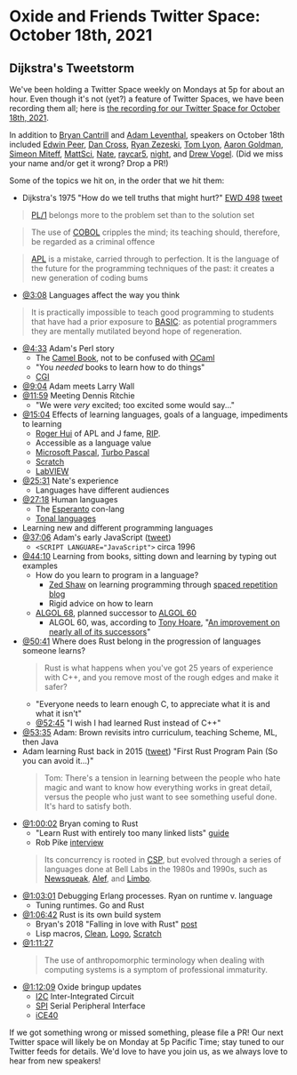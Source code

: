 # Oxide and Friends Twitter Space: October 18th, 2021

## Dijkstra's Tweetstorm

We've been holding a Twitter Space weekly on Mondays at 5p for about an hour.
Even though it's not (yet?) a feature of Twitter Spaces, we have been
recording them all; here is
[the recording for our Twitter Space for October 18th, 2021](https://youtu.be/D-Uzo7M-ioQ).

In addition to
[Bryan Cantrill](https://twitter.com/bcantrill) and
[Adam Leventhal](https://twitter.com/ahl),
speakers on October 18th included
[Edwin Peer](https://twitter.com/EdwinPeer),
[Dan Cross](https://twitter.com/DanCrossNYC),
[Ryan Zezeski](https://twitter.com/rzezeski),
[Tom Lyon](https://twitter.com/aka_pugs),
[Aaron Goldman](https://twitter.com/aarondgoldman),
[Simeon Miteff](https://twitter.com/simeonmiteff),
[MattSci](https://twitter.com/MattSci2),
[Nate](https://twitter.com/perlhack),
[raycar5](https://twitter.com/raycar5),
[night](https://twitter.com/0xCLI),
and [Drew Vogel](https://twitter.com/drewonpaper).
(Did we miss your name and/or get it wrong? Drop a PR!)

Some of the topics we hit on, in the order that we hit them:

- Dijkstra's 1975 "How do we tell truths that might hurt?" [EWD 498](https://www.cs.virginia.edu/~evans/cs655/readings/ewd498.html)
  [tweet](https://twitter.com/bcantrill/status/1449865842091442181)
> [PL/1](https://en.wikipedia.org/wiki/PL/I)
> belongs more to the problem set than to the solution set

> The use of [COBOL](https://en.wikipedia.org/wiki/COBOL) cripples the mind;
> its teaching should, therefore, be regarded as a criminal offence

> [APL](https://en.wikipedia.org/wiki/APL_(programming_language)) is a
> mistake, carried through to perfection. It is the language of the future for
> the programming techniques of the past: it creates a
> new generation of coding bums
- [@3:08](https://youtu.be/D-Uzo7M-ioQ?t=188) Languages affect the way you think
> It is practically impossible to teach good programming to students that have
> had a prior exposure to [BASIC](https://en.wikipedia.org/wiki/BASIC):
> as potential programmers they are mentally mutilated beyond hope of regeneration.
- [@4:33](https://youtu.be/D-Uzo7M-ioQ?t=273) Adam's Perl story
  - The [Camel Book](https://en.wikipedia.org/wiki/Programming_Perl),
    not to be confused with [OCaml](https://en.wikipedia.org/wiki/OCaml)
  - "You _needed_ books to learn how to do things"
  - [CGI](https://en.wikipedia.org/wiki/Common_Gateway_Interface)
- [@9:04](https://youtu.be/D-Uzo7M-ioQ?t=544) Adam meets Larry Wall
- [@11:59](https://youtu.be/D-Uzo7M-ioQ?t=719) Meeting Dennis Ritchie
  - "We were _very_ excited; too excited some would say..."
- [@15:04](https://youtu.be/D-Uzo7M-ioQ?t=904)
  Effects of learning languages, goals of a language, impediments to learning
  - [Roger Hui](https://en.wikipedia.org/wiki/Roger_Hui) of APL and J fame, [RIP](https://www.joyk.com/dig/detail/1634518612863856).
  - Accessible as a language value
  - [Microsoft Pascal](https://en.wikipedia.org/wiki/Microsoft_Pascal),
    [Turbo Pascal](https://en.wikipedia.org/wiki/Turbo_Pascal)
  - [Scratch](https://en.wikipedia.org/wiki/Scratch_(programming_language))
  - [LabVIEW](https://en.wikipedia.org/wiki/LabVIEW)
- [@25:31](https://youtu.be/D-Uzo7M-ioQ?t=1531) Nate's experience
  - Languages have different audiences
- [@27:18](https://youtu.be/D-Uzo7M-ioQ?t=1638) Human languages
  - The [Esperanto](https://en.wikipedia.org/wiki/Esperanto) con-lang
  - [Tonal languages](https://en.wikipedia.org/wiki/Tone_(linguistics))
- Learning new and different programming languages
- [@37:06](https://youtu.be/D-Uzo7M-ioQ?t=2226) Adam's early JavaScript
  ([tweet](https://twitter.com/ahl/status/1450268016650842113))
  - `<SCRIPT LANGUARE="JavaScript">` circa 1996
- [@44:10](https://youtu.be/D-Uzo7M-ioQ?t=2650)
  Learning from books, sitting down and learning by typing out examples
  - How do you learn to program in a language?
    - [Zed Shaw](https://en.wikipedia.org/wiki/Zed_Shaw) on learning programming through [spaced repetition](https://en.wikipedia.org/wiki/Spaced_repetition) [blog](https://zedshaw.com/blog/2017-04-24-copying-repetition/)
    - Rigid advice on how to learn
  - [ALGOL 68](https://en.wikipedia.org/wiki/ALGOL_68), planned successor
    to [ALGOL 60](https://en.wikipedia.org/wiki/ALGOL_60)
    - ALGOL 60, was, according to [Tony Hoare](https://en.wikipedia.org/wiki/Tony_Hoare), "[An improvement on nearly all of its successors](http://web.eecs.umich.edu/~bchandra/courses/papers/Hoare_Hints.pdf)"
- [@50:41](https://youtu.be/D-Uzo7M-ioQ?t=3041)
  Where does Rust belong in the progression of languages someone learns?
  > Rust is what happens when you've got 25 years of experience with C++,
  > and you remove most of the rough edges and make it safer?
  - "Everyone needs to learn enough C, to appreciate
    what it is and what it isn't"
  - [@52:45](https://youtu.be/D-Uzo7M-ioQ?t=3165) "I wish I had learned
    Rust instead of C++"
- [@53:35](https://youtu.be/D-Uzo7M-ioQ?t=3215)
  Adam: Brown revisits intro curriculum, teaching Scheme, ML, then Java
- Adam learning Rust back in 2015
  ([tweet](https://twitter.com/ahl/status/613146504954417152))
  "First Rust Program Pain (So you can avoid it…)"
  > Tom: There's a tension in learning between the people who hate magic
  > and want to know how everything works in great detail, versus
  > the people who just want to see something useful done.
  > It's hard to satisfy both.
- [@1:00:02](https://youtu.be/D-Uzo7M-ioQ?t=3602) Bryan coming to Rust
  - "Learn Rust with entirely too many linked lists"
    [guide](https://rust-unofficial.github.io/too-many-lists/)
  - Rob Pike [interview](https://www.red-gate.com/simple-talk/opinion/geek-of-the-week/rob-pike-geek-of-the-week/)
  > Its concurrency is rooted in
  > [CSP](https://en.wikipedia.org/wiki/Communicating_sequential_processes),
  > but evolved through a series of
  > languages done at Bell Labs in the 1980s and 1990s, such as
  > [Newsqueak](https://en.wikipedia.org/wiki/Newsqueak),
  > [Alef](https://en.wikipedia.org/wiki/Alef_(programming_language)), and
  > [Limbo](https://en.wikipedia.org/wiki/Limbo_(programming_language)).
- [@1:03:01](https://youtu.be/D-Uzo7M-ioQ?t=3781)
  Debugging Erlang processes. Ryan on runtime v. language
  - Tuning runtimes. Go and Rust
- [@1:06:42](https://youtu.be/D-Uzo7M-ioQ?t=4002) Rust is its own build system
  - Bryan's 2018 "Falling in love with Rust"
    [post](http://dtrace.org/blogs/bmc/2018/09/18/falling-in-love-with-rust/)
  - Lisp macros, [Clean](https://en.wikipedia.org/wiki/Clean_(programming_language)),
    [Logo](https://en.wikipedia.org/wiki/Logo_(programming_language)),
    [Scratch](https://en.wikipedia.org/wiki/Scratch_(programming_language))
- [@1:11:27](https://youtu.be/D-Uzo7M-ioQ?t=4287)
  > The use of anthropomorphic terminology when dealing with computing
  > systems is a symptom of professional immaturity.
- [@1:12:09](https://youtu.be/D-Uzo7M-ioQ?t=4329)
  Oxide bringup updates
  - [I2C](https://en.wikipedia.org/wiki/I%C2%B2C) Inter-Integrated Circuit
  - [SPI](https://en.wikipedia.org/wiki/Serial_Peripheral_Interface)
    Serial Peripheral Interface
  - [iCE40](https://en.wikipedia.org/wiki/ICE_(FPGA)#iCE40_(40_nm))

If we got something wrong or missed something, please file a PR!
Our next Twitter space will likely be on Monday at 5p Pacific Time; stay tuned
to our Twitter feeds for details.  We'd love to have you join us, as we
always love to hear from new speakers!

